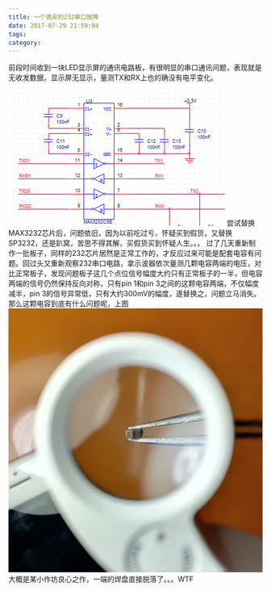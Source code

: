 ```yaml
---
title: 一个诡异的232串口故障
date: 2017-07-29 21:59:04
tags:
category:
---
```

前段时间收到一块LED显示屏的通讯电路板，有很明显的串口通讯问题，表现就是无收发数据，显示屏无显示，量测TX和RX上也的确没有电平变化。
![MAX3232电路图](/img/2017-07-29_222557.png)
尝试替换MAX3232芯片后，问题依旧，因为以前吃过亏，怀疑买到假货，又替换SP3232，还是趴窝，苦思不得其解，买假货买到怀疑人生。。。
过了几天重新制作一批板子，同样的232芯片居然是正常工作的，才反应过来可能是配套电容有问题。回过头又重新观察232串口电路，拿示波器依次量测几颗电容两端的电压，对比正常板子，发现问题板子这几个点位信号幅度大约只有正常板子的一半，但电容两端的信号仍然保持反向对称，只有pin 1和pin 3之间的这颗电容两端，不仅幅度减半，pin 3的信号异常低，只有大约300mV的幅度，遂替换之，问题立马消失。
那么这颗电容到底有什么问题呢，上图
![罪魁祸首](/img/2017-07-29_222222.jpg)
大概是某小作坊良心之作，一端的焊盘直接脱落了。。。WTF
